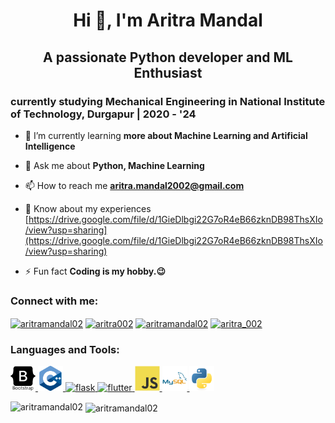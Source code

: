 <h1 align="center">Hi 👋, I'm Aritra Mandal</h1>
<h2 align="center">A passionate Python developer and ML Enthusiast</h2>
<h3>currently studying Mechanical Engineering in National Institute of Technology, Durgapur | 2020 - '24</h3>

- 🌱 I’m currently learning **more about Machine Learning and Artificial Intelligence**

- 💬 Ask me about **Python, Machine Learning**

- 📫 How to reach me **aritra.mandal2002@gmail.com**

- 📄 Know about my experiences [https://drive.google.com/file/d/1GieDlbgi22G7oR4eB66zknDB98ThsXIo/view?usp=sharing](https://drive.google.com/file/d/1GieDlbgi22G7oR4eB66zknDB98ThsXIo/view?usp=sharing)

- ⚡ Fun fact **Coding is my hobby.😉**

<h3 align="left">Connect with me:</h3>
<p align="left">
<a href="https://twitter.com/aritramandal02" target="blank"><img align="center" src="https://raw.githubusercontent.com/rahuldkjain/github-profile-readme-generator/master/src/images/icons/Social/twitter.svg" alt="aritramandal02" height="30" width="40" /></a>
<a href="https://linkedin.com/in/aritra002" target="blank"><img align="center" src="https://raw.githubusercontent.com/rahuldkjain/github-profile-readme-generator/master/src/images/icons/Social/linked-in-alt.svg" alt="aritra002" height="30" width="40" /></a>
<a href="https://fb.com/aritramandal02" target="blank"><img align="center" src="https://raw.githubusercontent.com/rahuldkjain/github-profile-readme-generator/master/src/images/icons/Social/facebook.svg" alt="aritramandal02" height="30" width="40" /></a>
<a href="https://discord.gg/aritra_002" target="blank"><img align="center" src="https://raw.githubusercontent.com/rahuldkjain/github-profile-readme-generator/master/src/images/icons/Social/discord.svg" alt="aritra_002" height="30" width="40" /></a>
</p>

<h3 align="left">Languages and Tools:</h3>
<p align="left"> <a href="https://getbootstrap.com" target="_blank" rel="noreferrer"> <img src="https://raw.githubusercontent.com/devicons/devicon/master/icons/bootstrap/bootstrap-plain-wordmark.svg" alt="bootstrap" width="40" height="40"/> </a> <a href="https://www.w3schools.com/cpp/" target="_blank" rel="noreferrer"> <img src="https://raw.githubusercontent.com/devicons/devicon/master/icons/cplusplus/cplusplus-original.svg" alt="cplusplus" width="40" height="40"/> </a> <a href="https://flask.palletsprojects.com/" target="_blank" rel="noreferrer"> <img src="https://www.vectorlogo.zone/logos/pocoo_flask/pocoo_flask-icon.svg" alt="flask" width="40" height="40"/> </a> <a href="https://flutter.dev" target="_blank" rel="noreferrer"> <img src="https://www.vectorlogo.zone/logos/flutterio/flutterio-icon.svg" alt="flutter" width="40" height="40"/> </a> <a href="https://developer.mozilla.org/en-US/docs/Web/JavaScript" target="_blank" rel="noreferrer"> <img src="https://raw.githubusercontent.com/devicons/devicon/master/icons/javascript/javascript-original.svg" alt="javascript" width="40" height="40"/> </a> <a href="https://www.mysql.com/" target="_blank" rel="noreferrer"> <img src="https://raw.githubusercontent.com/devicons/devicon/master/icons/mysql/mysql-original-wordmark.svg" alt="mysql" width="40" height="40"/> </a> <a href="https://www.python.org" target="_blank" rel="noreferrer"> <img src="https://raw.githubusercontent.com/devicons/devicon/master/icons/python/python-original.svg" alt="python" width="40" height="40"/> </a> </p>

<p><img align="left" src="https://github-readme-stats.vercel.app/api/top-langs?username=aritramandal02&show_icons=true&locale=en" alt="aritramandal02" /></p>

<p>&nbsp;<img align="center" src="https://github-readme-stats.vercel.app/api?username=aritramandal02&show_icons=true&locale=en" alt="aritramandal02" /></p>
